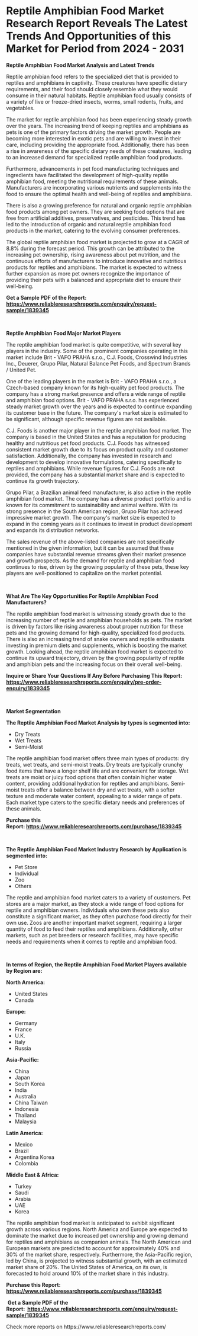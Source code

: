 <p><h1>Reptile Amphibian Food Market Research Report Reveals The Latest Trends And Opportunities of this Market for Period from 2024 - 2031</h1></p><p><strong>Reptile Amphibian Food Market Analysis and Latest Trends</strong></p>
<p><p>Reptile amphibian food refers to the specialized diet that is provided to reptiles and amphibians in captivity. These creatures have specific dietary requirements, and their food should closely resemble what they would consume in their natural habitats. Reptile amphibian food usually consists of a variety of live or freeze-dried insects, worms, small rodents, fruits, and vegetables.</p><p>The market for reptile amphibian food has been experiencing steady growth over the years. The increasing trend of keeping reptiles and amphibians as pets is one of the primary factors driving the market growth. People are becoming more interested in exotic pets and are willing to invest in their care, including providing the appropriate food. Additionally, there has been a rise in awareness of the specific dietary needs of these creatures, leading to an increased demand for specialized reptile amphibian food products.</p><p>Furthermore, advancements in pet food manufacturing techniques and ingredients have facilitated the development of high-quality reptile amphibian food, meeting the nutritional requirements of these animals. Manufacturers are incorporating various nutrients and supplements into the food to ensure the optimal health and well-being of reptiles and amphibians.</p><p>There is also a growing preference for natural and organic reptile amphibian food products among pet owners. They are seeking food options that are free from artificial additives, preservatives, and pesticides. This trend has led to the introduction of organic and natural reptile amphibian food products in the market, catering to the evolving consumer preferences.</p><p>The global reptile amphibian food market is projected to grow at a CAGR of 8.8% during the forecast period. This growth can be attributed to the increasing pet ownership, rising awareness about pet nutrition, and the continuous efforts of manufacturers to introduce innovative and nutritious products for reptiles and amphibians. The market is expected to witness further expansion as more pet owners recognize the importance of providing their pets with a balanced and appropriate diet to ensure their well-being.</p></p>
<p><strong>Get a Sample PDF of the Report:&nbsp; <a href="https://www.reliableresearchreports.com/enquiry/request-sample/1839345">https://www.reliableresearchreports.com/enquiry/request-sample/1839345</a></strong></p>
<p>&nbsp;</p>
<p><strong>Reptile Amphibian Food Major Market Players</strong></p>
<p><p>The reptile amphibian food market is quite competitive, with several key players in the industry. Some of the prominent companies operating in this market include Brit - VAFO PRAHA s.r.o., C.J. Foods, Crosswind Industries Inc., Deuerer, Grupo Pilar, Natural Balance Pet Foods, and Spectrum Brands / United Pet.</p><p>One of the leading players in the market is Brit - VAFO PRAHA s.r.o., a Czech-based company known for its high-quality pet food products. The company has a strong market presence and offers a wide range of reptile and amphibian food options. Brit - VAFO PRAHA s.r.o. has experienced steady market growth over the years and is expected to continue expanding its customer base in the future. The company's market size is estimated to be significant, although specific revenue figures are not available.</p><p>C.J. Foods is another major player in the reptile amphibian food market. The company is based in the United States and has a reputation for producing healthy and nutritious pet food products. C.J. Foods has witnessed consistent market growth due to its focus on product quality and customer satisfaction. Additionally, the company has invested in research and development to develop innovative formulations, catering specifically to reptiles and amphibians. While revenue figures for C.J. Foods are not provided, the company has a substantial market share and is expected to continue its growth trajectory.</p><p>Grupo Pilar, a Brazilian animal feed manufacturer, is also active in the reptile amphibian food market. The company has a diverse product portfolio and is known for its commitment to sustainability and animal welfare. With its strong presence in the South American region, Grupo Pilar has achieved impressive market growth. The company's market size is expected to expand in the coming years as it continues to invest in product development and expands its distribution networks.</p><p>The sales revenue of the above-listed companies are not specifically mentioned in the given information, but it can be assumed that these companies have substantial revenue streams given their market presence and growth prospects. As the demand for reptile and amphibian food continues to rise, driven by the growing popularity of these pets, these key players are well-positioned to capitalize on the market potential.</p></p>
<p>&nbsp;</p>
<p><strong>What Are The Key Opportunities For Reptile Amphibian Food Manufacturers?</strong></p>
<p><p>The reptile amphibian food market is witnessing steady growth due to the increasing number of reptile and amphibian households as pets. The market is driven by factors like rising awareness about proper nutrition for these pets and the growing demand for high-quality, specialized food products. There is also an increasing trend of snake owners and reptile enthusiasts investing in premium diets and supplements, which is boosting the market growth. Looking ahead, the reptile amphibian food market is expected to continue its upward trajectory, driven by the growing popularity of reptile and amphibian pets and the increasing focus on their overall well-being.</p></p>
<p><strong>Inquire or Share Your Questions If Any Before Purchasing This Report: <a href="https://www.reliableresearchreports.com/enquiry/pre-order-enquiry/1839345">https://www.reliableresearchreports.com/enquiry/pre-order-enquiry/1839345</a></strong></p>
<p>&nbsp;</p>
<p><strong>Market Segmentation</strong></p>
<p><strong>The Reptile Amphibian Food Market Analysis by types is segmented into:</strong></p>
<p><ul><li>Dry Treats</li><li>Wet Treats</li><li>Semi-Moist</li></ul></p>
<p><p>The reptile amphibian food market offers three main types of products: dry treats, wet treats, and semi-moist treats. Dry treats are typically crunchy food items that have a longer shelf life and are convenient for storage. Wet treats are moist or juicy food options that often contain higher water content, providing additional hydration for reptiles and amphibians. Semi-moist treats offer a balance between dry and wet treats, with a softer texture and moderate water content, appealing to a wider range of pets. Each market type caters to the specific dietary needs and preferences of these animals.</p></p>
<p><strong>Purchase this Report:&nbsp;<a href="https://www.reliableresearchreports.com/purchase/1839345">https://www.reliableresearchreports.com/purchase/1839345</a></strong></p>
<p>&nbsp;</p>
<p><strong>The Reptile Amphibian Food Market Industry Research by Application is segmented into:</strong></p>
<p><ul><li>Pet Store</li><li>Individual</li><li>Zoo</li><li>Others</li></ul></p>
<p><p>The reptile and amphibian food market caters to a variety of customers. Pet stores are a major market, as they stock a wide range of food options for reptile and amphibian owners. Individuals who own these pets also constitute a significant market, as they often purchase food directly for their own use. Zoos are another important market segment, requiring a larger quantity of food to feed their reptiles and amphibians. Additionally, other markets, such as pet breeders or research facilities, may have specific needs and requirements when it comes to reptile and amphibian food.</p></p>
<p>&nbsp;</p>
<p><strong>In terms of Region, the Reptile Amphibian Food Market Players available by Region are:</strong></p>
<p>
    <p> <strong> North America: </strong>
        <ul>
            <li>United States</li>
            <li>Canada</li>
        </ul>
        </p> 
    <p> <strong> Europe: </strong>
        <ul>
            <li>Germany</li>
            <li>France</li>
            <li>U.K.</li>
            <li>Italy</li>
            <li>Russia</li>
        </ul>
        </p> 
    <p> <strong> Asia-Pacific: </strong>
        <ul>
            <li>China</li>
            <li>Japan</li>
            <li>South Korea</li>
            <li>India</li>
            <li>Australia</li>
            <li>China Taiwan</li>
            <li>Indonesia</li>
            <li>Thailand</li>
            <li>Malaysia</li>
        </ul>
        </p> 
    <p> <strong> Latin America: </strong>
        <ul>
            <li>Mexico</li>
            <li>Brazil</li>
            <li>Argentina Korea</li>
            <li>Colombia</li>
        </ul>
        </p> 
    <p> <strong> Middle East & Africa: </strong>
        <ul>
            <li>Turkey</li>
            <li>Saudi</li>
            <li>Arabia</li>
            <li>UAE</li>
            <li>Korea</li>
        </ul>
    </p>
    </p>
<p><p>The reptile amphibian food market is anticipated to exhibit significant growth across various regions. North America and Europe are expected to dominate the market due to increased pet ownership and growing demand for reptiles and amphibians as companion animals. The North American and European markets are predicted to account for approximately 40% and 30% of the market share, respectively. Furthermore, the Asia-Pacific region, led by China, is projected to witness substantial growth, with an estimated market share of 20%. The United States of America, on its own, is forecasted to hold around 10% of the market share in this industry.</p></p>
<p><strong>Purchase this Report: <a href="https://www.reliableresearchreports.com/purchase/1839345">https://www.reliableresearchreports.com/purchase/1839345</a></strong></p>
<p>&nbsp;<strong>Get a Sample PDF of the Report:&nbsp;&nbsp;<a href="https://www.reliableresearchreports.com/enquiry/request-sample/1839345">https://www.reliableresearchreports.com/enquiry/request-sample/1839345</a></strong></p>
<p><strong></strong></p>
<p>Check more reports on https://www.reliableresearchreports.com/</p>
